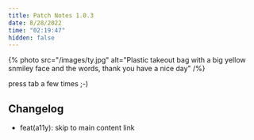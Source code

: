 ```yaml
---
title: Patch Notes 1.0.3
date: 8/28/2022
time: "02:19:47"
hidden: false
---
```


{% photo src="/images/ty.jpg" alt="Plastic takeout bag with a big yellow snmiley face and the words, thank you have a nice day" /%}

press tab a few times ;-)

## Changelog

- feat(a11y): skip to main content link

